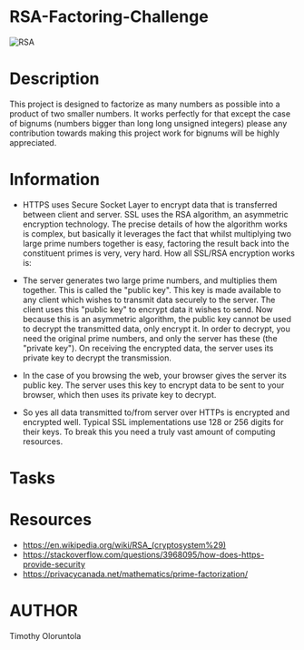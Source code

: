 # RSA-Factoring-Challenge

![RSA](https://user-images.githubusercontent.com/110098940/219950176-b01d033c-dde0-4727-879b-cfe5575af5e0.png)

# Description
This project is designed to factorize as many numbers as possible into a product of two smaller numbers. It works perfectly for that except the case of bignums (numbers bigger than long long unsigned integers) please any contribution towards making this project work for bignums will be highly appreciated.

# Information

* HTTPS uses Secure Socket Layer to encrypt data that is transferred between client and server. SSL uses the RSA algorithm, an asymmetric encryption technology. The precise details of how the algorithm works is complex, but basically it leverages the fact that whilst multiplying two large prime numbers together is easy, factoring the result back into the constituent primes is very, very hard. How all SSL/RSA encryption works is:

* The server generates two large prime numbers, and multiplies them together. This is called the "public key". This key is made available to any client which wishes to transmit data securely to the server. The client uses this "public key" to encrypt data it wishes to send. Now because this is an asymmetric algorithm, the public key cannot be used to decrypt the transmitted data, only encrypt it. In order to decrypt, you need the original prime numbers, and only the server has these (the "private key"). On receiving the encrypted data, the server uses its private key to decrypt the transmission.

* In the case of you browsing the web, your browser gives the server its public key. The server uses this key to encrypt data to be sent to your browser, which then uses its private key to decrypt.

* So yes all data transmitted to/from server over HTTPs is encrypted and encrypted well. Typical SSL implementations use 128 or 256 digits for their keys. To break this you need a truly vast amount of computing resources.

# Tasks

# Resources
* https://en.wikipedia.org/wiki/RSA_(cryptosystem%29)
* https://stackoverflow.com/questions/3968095/how-does-https-provide-security
* https://privacycanada.net/mathematics/prime-factorization/

# AUTHOR

Timothy Oloruntola

